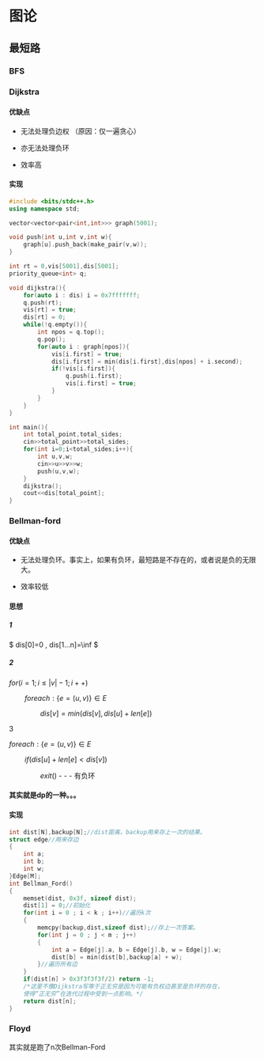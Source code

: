# 图论

## 最短路

### BFS

### Dijkstra

#### 优缺点

- 无法处理负边权 （原因：仅一遍贪心）

- 亦无法处理负环

- 效率高

#### 实现

```cpp
#include <bits/stdc++.h>
using namespace std;

vector<vector<pair<int,int>>> graph(5001);

void push(int u,int v,int w){
	graph[u].push_back(make_pair(v,w));
}

int rt = 0,vis[5001],dis[5001];
priority_queue<int> q;

void dijkstra(){
	for(auto i : dis) i = 0x7fffffff;
	q.push(rt);
	vis[rt] = true;
	dis[rt] = 0;
	while(!q.empty()){
		int npos = q.top();
		q.pop();
		for(auto i : graph[npos]){
			vis[i.first] = true;
			dis[i.first] = min(dis[i.first],dis[npos] + i.second);
			if(!vis[i.first]){
				q.push(i.first);
				vis[i.first] = true;	
			}
		}
	}
}

int main(){
	int total_point,total_sides;
	cin>>total_point>>total_sides;
	for(int i=0;i<total_sides;i++){
		int u,v,w;
		cin>>u>>v>>w;
		push(u,v,w);
	}
    dijkstra();
	cout<<dis[total_point];
}
```

### Bellman-ford

#### 优缺点

- 无法处理负环。事实上，如果有负环，最短路是不存在的，或者说是负的无限大。

- 效率较低

#### 思想

##### 1

$
dis[0]=0 ,
dis[1...n]=\inf
$

##### 2


$for(i=1;i\le|v|-1;i++)$

&nbsp;&nbsp;&nbsp;&nbsp;&nbsp;&nbsp;&nbsp;&nbsp;$foreach:\{e=(u,v)\} \in E$

&nbsp;&nbsp;&nbsp;&nbsp;&nbsp;&nbsp;&nbsp;&nbsp;&nbsp;&nbsp;&nbsp;&nbsp;&nbsp;&nbsp;&nbsp;&nbsp;$dis[v]=min(dis[v],dis[u]+len[e])$

3

$foreach: \{ e=(u,v) \} \in E$

&nbsp;&nbsp;&nbsp;&nbsp;&nbsp;&nbsp;&nbsp;&nbsp;$if(dis[u]+len[e]<dis[v])$

&nbsp;&nbsp;&nbsp;&nbsp;&nbsp;&nbsp;&nbsp;&nbsp;&nbsp;&nbsp;&nbsp;&nbsp;&nbsp;&nbsp;&nbsp;&nbsp;$exit()$ - - - 有负环


#### 其实就是dp的一种。。。

#### 实现

```cpp
int dist[N],backup[N];//dist距离，backup用来存上一次的结果。
struct edge//用来存边
{
    int a;
    int b;
    int w;
}Edge[M];
int Bellman_Ford()
{
    memset(dist, 0x3f, sizeof dist);
    dist[1] = 0;//初始化
    for(int i = 0 ; i < k ; i++)//遍历k次
    {
        memcpy(backup,dist,sizeof dist);//存上一次答案。
        for(int j = 0 ; j < m ; j++)
        {
            int a = Edge[j].a, b = Edge[j].b, w = Edge[j].w;
            dist[b] = min(dist[b],backup[a] + w);
        }//遍历所有边
    }
    if(dist[n] > 0x3f3f3f3f/2) return -1;
    /*这里不像Dijkstra写等于正无穷是因为可能有负权边甚至是负环的存在，
    使得“正无穷”在迭代过程中受到一点影响。*/
    return dist[n];
}
```

### Floyd

其实就是跑了n次Bellman-Ford